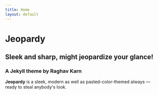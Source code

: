 ```yaml
---
title: Home
layout: default
---
```


# Jeopardy
## Sleek and sharp, might jeopardize your glance!
### A Jekyll theme by Raghav Karn

**Jeopardy** is a sleek, modern as well as pasted-color-themed always — ready to steal anybody's look.